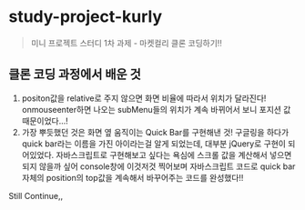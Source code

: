 # study-project-kurly
> 미니 프로젝트 스터디 1차 과제 - 마켓컬리 클론 코딩하기‼️

## 클론 코딩 과정에서 배운 것
1. positon값을 relative로 주지 않으면 화면 비율에 따라서 위치가 달라진다!
  onmouseenter하면 나오는 subMenu들의 위치가 계속 바뀌어서 보니 포지션 값 때문이었다...!
2. 가장 뿌듯했던 것은 화면 옆 움직이는 Quick Bar를 구현해낸 것!
  구글링을 하다가 quick bar라는 이름을 가진 아이라는걸 알게 되었는데, 대부분 jQuery로 구현이 되어있었다.
  자바스크립트로 구현해보고 싶다는 욕심에 스크롤 값을 계산해서 넣으면 되지 않을까 싶어 console창에 이것저것 찍어보며
  자바스크립트 코드로 quick bar 자체의 position의 top값을 계속해서 바꾸어주는 코드를 완성했다!!
  
  Still Continue,,
